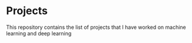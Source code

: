 # Projects
This repository contains the list of projects that I have worked on machine learning and deep learning
